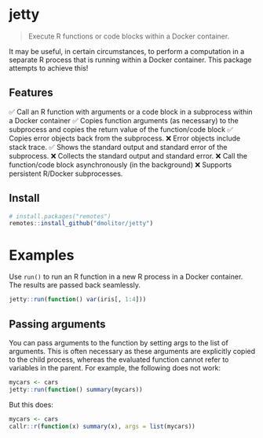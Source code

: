 # jetty

> Execute R functions or code blocks within a Docker container.

It may be useful, in certain circumstances, to perform a computation in a 
separate R process that is running within a Docker container. This package
attempts to achieve this!

## Features

✅ Call an R function with arguments or a code block in a subprocess 
within a Docker container
✅ Copies function arguments (as necessary) to the subprocess and copies the 
return value of the function/code block
✅ Copies error objects back from the subprocess.
❌ Error objects include stack trace.
✅ Shows the standard output and standard error of the subprocess. 
❌ Collects the standard output and standard error.
❌ Call the function/code block asynchronously (in the background)
❌ Supports persistent R/Docker subprocesses.

## Install

``` r
# install.packages("remotes")
remotes::install_github("dmolitor/jetty")
```

# Examples

Use `run()` to run an R function in a new R process in a Docker container.
The results are passed back seamlessly.

``` r
jetty::run(function() var(iris[, 1:4]))
```

## Passing arguments

You can pass arguments to the function by setting args to the list of arguments.
This is often necessary as these arguments are explicitly copied to the child
process, whereas the evaluated function cannot refer to variables in the parent.
For example, the following does not work:
```r
mycars <- cars
jetty::run(function() summary(mycars))
```

But this does:
```r
mycars <- cars
callr::r(function(x) summary(x), args = list(mycars))
```
